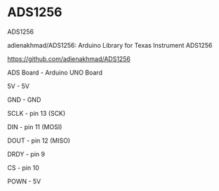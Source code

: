 # ADS1256
ADS1256

adienakhmad/ADS1256: Arduino Library for Texas Instrument ADS1256


https://github.com/adienakhmad/ADS1256

ADS Board - Arduino UNO Board

5V - 5V

GND - GND

SCLK - pin 13 (SCK)

DIN - pin 11 (MOSI)

DOUT - pin 12 (MISO)

DRDY - pin 9

CS - pin 10

POWN - 5V
